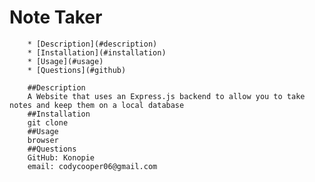# Note Taker 

        * [Description](#description)
        * [Installation](#installation)
        * [Usage](#usage)
        * [Questions](#github)

        ##Description 
        A Website that uses an Express.js backend to allow you to take notes and keep them on a local database
        ##Installation
        git clone
        ##Usage
        browser
        ##Questions
        GitHub: Konopie
        email: codycooper06@gmail.com
        
